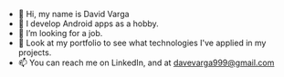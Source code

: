 - 👋 Hi, my name is David Varga
- 👀 I develop Android apps as a hobby.
- 🌱 I’m looking for a job.
- 💞️ Look at my portfolio to see what technologies I've applied in my projects.
- 📫 You can reach me on LinkedIn, and at davevarga999@gmail.com
